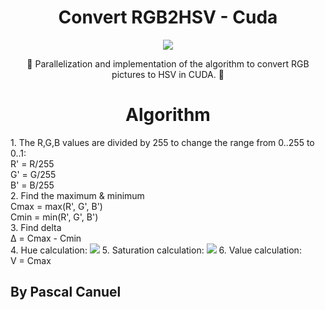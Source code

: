 <h1 align="center">Convert RGB2HSV - Cuda</h1> 
<p align="center">
<img src="https://img.shields.io/badge/License-MIT-blue.svg">
</p>

<p align="center">🌈 Parallelization and implementation of the algorithm to convert RGB pictures to HSV in CUDA. 🌈 </p>

<h1 align="center">Algorithm</h1> 
1. The R,G,B values are divided by 255 to change the range from 0..255 to 0..1:<br>
R' = R/255<br>
G' = G/255<br> 
B' = B/255<br>  
2. Find the maximum & minimum<br>
Cmax = max(R', G', B')<br>
Cmin = min(R', G', B')<br>
3. Find delta<br>
Δ = Cmax - Cmin<br>
4. Hue calculation:
<img src="https://www.rapidtables.com/convert/color/rgb-to-hsv/hue-calc2.gif"/>
5. Saturation calculation:
<img src="https://www.rapidtables.com/convert/color/rgb-to-hsv/sat-calc.gif"/>
6. Value calculation:<br>
V = Cmax

## By Pascal Canuel
